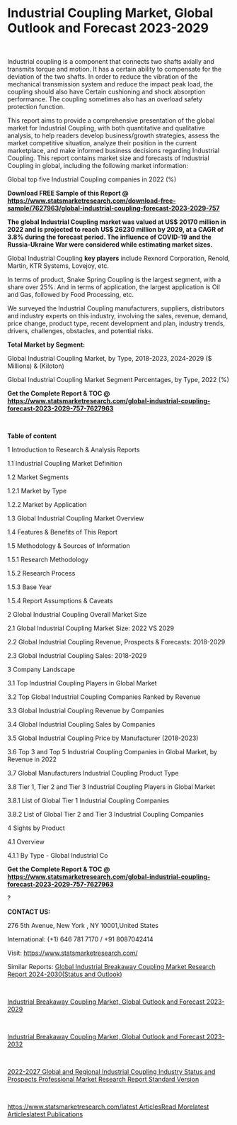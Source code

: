 <h1>Industrial Coupling Market, Global Outlook and Forecast 2023-2029</h1><br/><p>Industrial coupling is a component that connects two shafts axially and transmits torque and motion. It has a certain ability to compensate for the deviation of the two shafts. In order to reduce the vibration of the mechanical transmission system and reduce the impact peak load, the coupling should also have Certain cushioning and shock absorption performance. The coupling sometimes also has an overload safety protection function.</p>
 
 
 
 <p>This report aims to provide a comprehensive presentation of the global market for Industrial Coupling, with both quantitative and qualitative analysis, to help readers develop business/growth strategies, assess the market competitive situation, analyze their position in the current marketplace, and make informed business decisions regarding Industrial Coupling. This report contains market size and forecasts of Industrial Coupling in global, including the following market information:</p>
 
 
 
 <p>Global top five Industrial Coupling companies in 2022 (%)</p>
 
 
 
 <p><strong>Download FREE Sample of this Report @ <a href="https://www.statsmarketresearch.com/download-free-sample/7627963/global-industrial-coupling-forecast-2023-2029-757">https://www.statsmarketresearch.com/download-free-sample/7627963/global-industrial-coupling-forecast-2023-2029-757</a></strong></p>
 
 
 
 <p><strong>The global Industrial Coupling market was valued at US$ 20170 million in 2022 and is projected to reach US$ 26230 million by 2029, at a <strong>CAGR</strong> of 3.8% during the forecast period. The influence of COVID-19 and the Russia-Ukraine War were considered while estimating market sizes.</strong></p>
 
 
 
 <p>Global Industrial Coupling <strong>key players</strong> include Rexnord Corporation, Renold, Martin, KTR Systems, Lovejoy, etc.</p>
 
 
 
 <p>In terms of product, Snake Spring Coupling is the largest segment, with a share over 25%. And in terms of application, the largest application is Oil and Gas, followed by Food Processing, etc.</p>
 
 
 
 <p>We surveyed the Industrial Coupling manufacturers, suppliers, distributors and industry experts on this industry, involving the sales, revenue, demand, price change, product type, recent development and plan, industry trends, drivers, challenges, obstacles, and potential risks.</p>
 
 
 
 <p><strong>Total Market by Segment:</strong></p>
 
 
 
 <p>Global Industrial Coupling Market, by Type, 2018-2023, 2024-2029 ($ Millions) & (Kiloton)</p>
 
 
 
 <p>Global Industrial Coupling Market Segment Percentages, by Type, 2022 (%)</p>
 
 
 
 <div><b>Get the Complete Report & TOC @ <a href="https://www.statsmarketresearch.com/global-industrial-coupling-forecast-2023-2029-757-7627963">https://www.statsmarketresearch.com/global-industrial-coupling-forecast-2023-2029-757-7627963</a></b></div>
 
 
 
 <p><br />
 
 <b>Table of content</b></p>
 
 
 
 <p>1 Introduction to Research & Analysis Reports<br />
 
 1.1 Industrial Coupling Market Definition<br />
 
 1.2 Market Segments<br />
 
 1.2.1 Market by Type<br />
 
 1.2.2 Market by Application<br />
 
 1.3 Global Industrial Coupling Market Overview<br />
 
 1.4 Features & Benefits of This Report<br />
 
 1.5 Methodology & Sources of Information<br />
 
 1.5.1 Research Methodology<br />
 
 1.5.2 Research Process<br />
 
 1.5.3 Base Year<br />
 
 1.5.4 Report Assumptions & Caveats<br />
 
 2 Global Industrial Coupling Overall Market Size<br />
 
 2.1 Global Industrial Coupling Market Size: 2022 VS 2029<br />
 
 2.2 Global Industrial Coupling Revenue, Prospects & Forecasts: 2018-2029<br />
 
 2.3 Global Industrial Coupling Sales: 2018-2029<br />
 
 3 Company Landscape<br />
 
 3.1 Top Industrial Coupling Players in Global Market<br />
 
 3.2 Top Global Industrial Coupling Companies Ranked by Revenue<br />
 
 3.3 Global Industrial Coupling Revenue by Companies<br />
 
 3.4 Global Industrial Coupling Sales by Companies<br />
 
 3.5 Global Industrial Coupling Price by Manufacturer (2018-2023)<br />
 
 3.6 Top 3 and Top 5 Industrial Coupling Companies in Global Market, by Revenue in 2022<br />
 
 3.7 Global Manufacturers Industrial Coupling Product Type<br />
 
 3.8 Tier 1, Tier 2 and Tier 3 Industrial Coupling Players in Global Market<br />
 
 3.8.1 List of Global Tier 1 Industrial Coupling Companies<br />
 
 3.8.2 List of Global Tier 2 and Tier 3 Industrial Coupling Companies<br />
 
 4 Sights by Product<br />
 
 4.1 Overview<br />
 
 4.1.1 By Type - Global Industrial Co</p>
 
 
 
 <div><b>Get the Complete Report & TOC @ <a href="https://www.statsmarketresearch.com/global-industrial-coupling-forecast-2023-2029-757-7627963">https://www.statsmarketresearch.com/global-industrial-coupling-forecast-2023-2029-757-7627963</a></b></div>
 
 
 
 <p>? </p>
 
 
 
 <p><b>CONTACT US:</b><br />
 
 276 5th Avenue, New York , NY 10001,United States<br />
 
 International: (+1) 646 781 7170 / +91 8087042414<br />
 
 Visit: <a href="https://www.statsmarketresearch.com/">https://www.statsmarketresearch.com/</a><br />
 
 Similar Reports: <a href="https://www.statsmarketresearch.com/global-industrial-coupling-forecast-2023-2029-757-7627963">Global Industrial Breakaway Coupling Market Research Report 2024-2030(Status and Outlook)</a><br />
 
 <br />
 
 <a href="https://www.statsmarketresearch.com/global-industrial-coupling-forecast-2023-2029-757-7627963">Industrial Breakaway Coupling Market, Global Outlook and Forecast 2023-2029</a><br />
 
 <br />
 
 <a href="https://www.statsmarketresearch.com/global-industrial-coupling-forecast-2023-2029-757-7627963">Industrial Breakaway Coupling Market, Global Outlook and Forecast 2023-2032</a><br />
 
 <br />
 
 <a href="https://www.statsmarketresearch.com/global-industrial-coupling-forecast-2023-2029-757-7627963">2022-2027 Global and Regional Industrial Coupling Industry Status and Prospects Professional Market Research Report Standard Version</a><br />
 
 <br />
 
 <a href="https://gyeongbokgung.com">https://www.statsmarketresearch.com/</a><a href="https://hallyeomaritime.com">latest Articles</a><a href="https://jingwansa.com">Read More</a><a href="https://nguoiviet.jp/">latest Articles</a><a href="https://www.intelmarketresearch.com/">latest Publications</a></p>